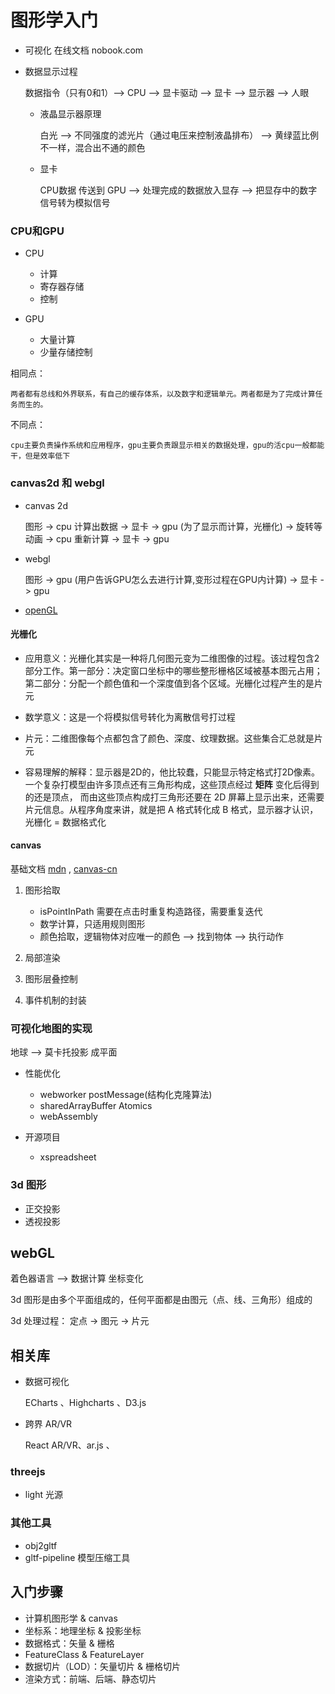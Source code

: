 # 图形学入门

- 可视化 在线文档 nobook.com

- 数据显示过程

  数据指令（只有0和1）--> CPU --> 显卡驱动 --> 显卡 --> 显示器 --> 人眼

  - 液晶显示器原理

    白光 --> 不同强度的滤光片（通过电压来控制液晶排布） --> 黄绿蓝比例不一样，混合出不通的颜色

  - 显卡

    CPU数据 传送到 GPU --> 处理完成的数据放入显存 --> 把显存中的数字信号转为模拟信号

### CPU和GPU

- CPU

  - 计算
  - 寄存器存储
  - 控制

- GPU

  - 大量计算
  - 少量存储控制

相同点：

    两者都有总线和外界联系，有自己的缓存体系，以及数字和逻辑单元。两者都是为了完成计算任务而生的。

不同点：

    cpu主要负责操作系统和应用程序，gpu主要负责跟显示相关的数据处理，gpu的活cpu一般都能干，但是效率低下

### canvas2d 和 webgl

- canvas 2d

  图形 -> cpu 计算出数据 -> 显卡 -> gpu (为了显示而计算，光栅化) -> 旋转等动画 -> cpu 重新计算 -> 显卡 -> gpu

- webgl

  图形 -> gpu (用户告诉GPU怎么去进行计算,变形过程在GPU内计算) -> 显卡 -> gpu

- [openGL](https://learnopengl-cn.github.io/)

#### 光栅化

- 应用意义：光栅化其实是一种将几何图元变为二维图像的过程。该过程包含2部分工作。第一部分：决定窗口坐标中的哪些整形栅格区域被基本图元占用；
  第二部分：分配一个颜色值和一个深度值到各个区域。光栅化过程产生的是片元

- 数学意义：这是一个将模拟信号转化为离散信号打过程

- 片元：二维图像每个点都包含了颜色、深度、纹理数据。这些集合汇总就是片元

- 容易理解的解释：显示器是2D的，他比较蠢，只能显示特定格式打2D像素。一个复杂打模型由许多顶点还有三角形构成，这些顶点经过 **矩阵** 变化后得到的还是顶点，
  而由这些顶点构成打三角形还要在 2D 屏幕上显示出来，还需要片元信息。从程序角度来讲，就是把 A 格式转化成 B 格式，显示器才认识，光栅化 = 数据格式化

#### canvas

基础文档 [mdn](https://developer.mozilla.org/zh-CN/docs/Web/API/Canvas_API) , [canvas-cn](https://www.canvasapi.cn/)

1. 图形拾取

   - isPointInPath 需要在点击时重复构造路径，需要重复迭代
   - 数学计算，只适用规则图形
   - 颜色拾取，逻辑物体对应唯一的颜色 --> 找到物体 --> 执行动作

2. 局部渲染
3. 图形层叠控制
4. 事件机制的封装

### 可视化地图的实现

地球 --> 莫卡托投影 成平面

- 性能优化

  - webworker postMessage(结构化克隆算法)
  - sharedArrayBuffer Atomics
  - webAssembly

- 开源项目

  - xspreadsheet

### 3d 图形

- 正交投影
- 透视投影

## webGL

着色器语言 --> 数据计算 坐标变化

3d 图形是由多个平面组成的，任何平面都是由图元（点、线、三角形）组成的

3d 处理过程： 定点 -> 图元 -> 片元

## 相关库

- 数据可视化

  ECharts 、Highcharts 、D3.js

- 跨界 AR/VR

  React AR/VR、ar.js 、

### threejs

- light 光源

### 其他工具

- obj2gltf
- gltf-pipeline 模型压缩工具

## 入门步骤

- 计算机图形学 & canvas
- 坐标系：地理坐标 & 投影坐标
- 数据格式：矢量 & 栅格
- FeatureClass & FeatureLayer
- 数据切片（LOD）：矢量切片 & 栅格切片
- 渲染方式：前端、后端、静态切片
